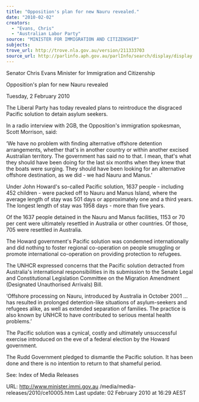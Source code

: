 ```yaml
---
title: "Opposition's plan for new Nauru revealed."
date: "2010-02-02"
creators:
  - "Evans, Chris"
  - "Australian Labor Party"
source: "MINISTER FOR IMMIGRATION AND CITIZENSHIP"
subjects:
trove_url: http://trove.nla.gov.au/version/211333703
source_url: http://parlinfo.aph.gov.au/parlInfo/search/display/display.w3p;query=Id%3A%22media/pressrel/OXTV6%22
---
```


 

 Senator Chris Evans  Minister for Immigration and Citizenship 

 

 

 Opposition's plan for new Nauru revealed 

 Tuesday, 2 February 2010 

 The Liberal Party has today revealed plans to reintroduce the disgraced  Pacific solution to detain asylum seekers. 

 In a radio interview with 2GB, the Opposition's immigration spokesman, Scott  Morrison, said: 

 ‘We have no problem with finding alternative offshore detention arrangements,  whether that's in another country or within another excised Australian territory.  The government has said no to that. I mean, that's what they should have  been doing for the last six months when they knew that the boats were  surging. They should have been looking for an alternative offshore  destination, as we did - we had Nauru and Manus.’ 

 Under John Howard's so-called Pacific solution, 1637 people - including 452  children - were packed off to Nauru and Manus Island, where the average  length of stay was 501 days or approximately one and a third years. The  longest length of stay was 1958 days - more than five years. 

 Of the 1637 people detained in the Nauru and Manus facilities, 1153 or 70 per  cent were ultimately resettled in Australia or other countries. Of those, 705  were resettled in Australia. 

 The Howard government's Pacific solution was condemned internationally and  did nothing to foster regional co-operation on people smuggling or promote  international co-operation on providing protection to refugees. 

 The UNHCR expressed concerns that the Pacific solution detracted from  Australia's international responsibilities in its submission to the Senate Legal  and Constitutional Legislation Committee on the Migration Amendment  (Designated Unauthorised Arrivals) Bill. 

 ‘Offshore processing on Nauru, introduced by Australia in October 2001 …  has resulted in prolonged detention-like situations of asylum-seekers and  refugees alike, as well as extended separation of families. The practice is also  known by UNHCR to have contributed to serious mental health problems.’ 

 The Pacific solution was a cynical, costly and ultimately unsuccessful exercise  introduced on the eve of a federal election by the Howard government. 

 The Rudd Government pledged to dismantle the Pacific solution. It has been  done and there is no intention to return to that shameful period. 

 

 See:  Index of Media Releases 

 URL: http://www.minister.immi.gov.au /media/media-releases/2010/ce10005.htm   Last update: 02 February 2010 at 16:29 AEST  

  

